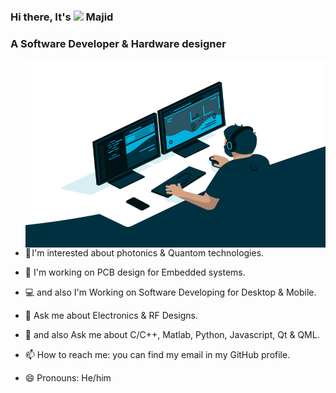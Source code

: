 ### Hi there, It's <img src="https://media.giphy.com/media/hvRJCLFzcasrR4ia7z/giphy.gif" width="25px"> Majid 

 
  
   
### A Software Developer & Hardware designer

<img align="right" alt="GIF" src="code.gif" width="480" height="300" />

 - 🔬 I'm interested about photonics & Quantom technologies.

 - 🔭 I'm working on PCB design for Embedded systems.
 
 - 💻 and also I'm Working on Software Developing for Desktop & Mobile.
 
 - 💬 Ask me about Electronics & RF Designs.
 
 - 💬 and also Ask me about C/C++, Matlab, Python, Javascript, Qt & QML.
 
 - 📫 How to reach me: you can find my email in my GitHub profile.

 - 😄 Pronouns: He/him

<!--
**AnotherMajid/AnotherMajid** is a ✨ _special_ ✨ repository because its `README.md` (this file) appears on your GitHub profile.

Here are some ideas to get you started:

- 🔭 I’m currently working on ...
- 🌱 I’m currently learning ...
- 👯 I’m looking to collaborate on ...
- 🤔 I’m looking for help with ...
- 💬 Ask me about ...
- 📫 How to reach me: ...
- 😄 Pronouns: ...
- ⚡ Fun fact: ...
-->
